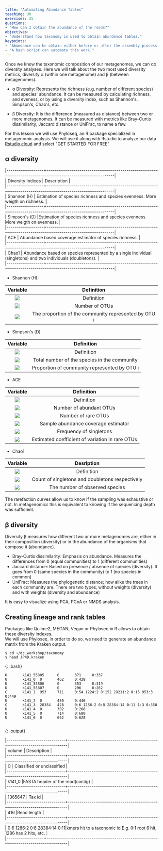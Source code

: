 ```yaml
---
title: "Automating Abundance Tables"
teaching: 30
exercises: 25
questions:
- "How can I obtain the abundance of the reads?"
objectives:
- "Understand how taxonomy is used to obtain abundance tables."
keypoints:
- "Abundance can be obtain either before or after the assembly process."
- "A bash script can automate this work."
---
```



Once we know the taxonomic composition of our metagenomes, we can do diversity analyses. 
Here we will talk about the two most used diversity metrics, diversity α (within one metagenome) and β (between metagenomes).   

- α Diversity: Represents the richness (e.g. number of different species) and species' abundance. It can be measured by calculating richness, 
 and eveness, or by using a diversity index, such as Shannon's, Simpson's, Chao's, etc.  
 
- β Diversity: It is the difference (measured as distance) between two or more metagenomes. 
It can be measured with metrics like Bray-Curtis dissimilarity, Jaccard distance or UniFrac, to name a few.  

For this lesson we will use Phyloseq, an R package specialized in metagenomic analysis. We will use it along with Rstudio to analyze our data. 
[Rstudio cloud](https://rstudio.cloud/) and select "GET STARTED FOR FREE"

## α diversity  

|-------------------+-----------------------------------------------------------------------------------------------------------------|   
| Diversity Indices |                             Description                                                                         |   
|-------------------+-----------------------------------------------------------------------------------------------------------------|   
|      Shannon (H)  | Estimation of species richness and species evenness. More weigth on richness.                                   |   
|-------------------+-----------------------------------------------------------------------------------------------------------------|   
|    Simpson's (D)  |Estimation of species richness and species evenness. More weigth on evenness.                                    |                           
|-------------------+-----------------------------------------------------------------------------------------------------------------|   
|      ACE          | Abundance based coverage estimator of species richness.                                                         |   
|-------------------+-----------------------------------------------------------------------------------------------------------------|   
|     Chao1         | Abundance based on species represented by a single individual (singletons) and two individuals (doubletons).    |            
|-------------------+-----------------------------------------------------------------------------------------------------------------|   
 

- Shannon (H): 

| Variable             |  Definition   |     
:-------------------------:|:-------------------------:  
<img src="https://render.githubusercontent.com/render/math?math=H=-\sum_{i=1}^{S}p_i\:ln{p_i}"> | Definition
<img src="https://render.githubusercontent.com/render/math?math=S"> | Number of OTUs  
<img src="https://render.githubusercontent.com/render/math?math=p_i">|  The proportion of the community represented by OTU i   

- Simpson's (D) 

| Variable             |  Definition |   
:-------------------------:|:-------------------------:  
<img src="https://render.githubusercontent.com/render/math?math=D=\frac{1}{\sum_{i=1}^{S}p_i^2}">| Definition   
<img src="https://render.githubusercontent.com/render/math?math=S"> | Total number of the species in the community   
<img src="https://render.githubusercontent.com/render/math?math=p_i" align="middle"> | Proportion of community represented by OTU i    
  
- ACE  

| Variable             |  Definition |  
:-------------------------:|:-------------------------:  
<img src="https://render.githubusercontent.com/render/math?math=S_{ACE}=S_{abund}+\frac{S_{rare}}{C_{ACE}}+\frac{F_1}{C_{ACE}}+\gamma_{ACE}^2"> | Definition    
<img float="left" src="https://render.githubusercontent.com/render/math?math=S_{abund}"> | Number of abundant OTUs   
<img src="https://render.githubusercontent.com/render/math?math=S_{rare}">  | Number of rare OTUs   
<img src="https://render.githubusercontent.com/render/math?math=C_{ACE}">  | Sample abundance coverage estimator  
<img src="https://render.githubusercontent.com/render/math?math=F_1">   | Frequency of singletons  
<img src="https://render.githubusercontent.com/render/math?math=\gamma_{ACE}^2"> | Estimated coefficient  of variation in rare OTUs 

- Chao1  
  
| Variable             |  Desription |  
:-------------------------:|:-------------------------:  
 <img src="https://render.githubusercontent.com/render/math?math=S_{chao1}=S_{Obs}+\frac{F_1(F_1-1)}{2(F_2+1)}">  | Definition  
<img src="https://render.githubusercontent.com/render/math?math=F_1,F_2">|Count of singletons and doubletons respectively    
<img src="https://render.githubusercontent.com/render/math?math=S_{chao1}=S_{Obs}">| The number of observed species    

The rarefaction curves allow us to know if the sampling was exhaustive or not. 
In metagenomics this is equivalent to knowing if the sequencing depth was sufficient.

## β diversity  
Diversity β measures how different two or more metagenomes are, either in their composition (diversity)
or in the abundance of the organisms that compose it (abundance). 
- Bray-Curtis dissimilarity: Emphasis on abundance. Measures the differences 
from 0 (equal communities) to 1 (different communities)
- Jaccard distance: Based on presence / absence of species (diversity). 
It goes from 0 (same species in the community) to 1 (no species in common)
- UniFrac: Measures the phylogenetic distance; how alike the trees in each community are. 
There are two types, without weights (diversity) and with weights (diversity and abundance)  

It is easy to visualize using PCA, PCoA or NMDS analysis.

## Creating lineage and rank tables  
Packages like Quiime2, MEGAN, Vegan or Phyloseq in R allows to obtain these diversity indexes.  
We will use Phyloseq, in order to do so, we need to generate an abundance matrix from the Kraken output.  

~~~
$ cd ~/dc_workshop/taxonomy
$ head JP4D.kraken   
~~~
{: .bash}

~~~
U       k141_55805      0       371     0:337
U       k141_0  0       462     0:428
U       k141_55806      0       353     0:319
U       k141_55807      0       296     0:262
C       k141_1  953     711     0:54 1224:2 0:152 28211:2 0:15 953:3 0:449
U       k141_2  0       480     0:446
C       k141_3  28384   428     0:6 1286:2 0:8 28384:14 0:11 1:3 0:350
U       k141_4  0       302     0:268
U       k141_5  0       714     0:680
U       k141_6  0       662     0:628
  
~~~
{: .output}



|------------------------------+------------------------------------------------------------------------------|  
| column                       |                              Description                                     |  
|------------------------------+------------------------------------------------------------------------------|  
|   C                          |  Classified or unclassified                                                  |  
|------------------------------+------------------------------------------------------------------------------|  
|    k141_0                    |FASTA header of the read(contig)                                              |                
|------------------------------+------------------------------------------------------------------------------|  
|  1365647                     | Tax id                                                                       |  
|------------------------------+------------------------------------------------------------------------------|  
|    416                       |Read length                                                                   |           
|------------------------------+------------------------------------------------------------------------------|  
|  0:6 1286:2 0:8 28384:14 0:11|kmers hit to a taxonomic id E.g. 0:1 root 6 hit, 1286 has 2 hits, etc.        |           
|-------------------+-----------------------------------------------------------------------------------------|  



